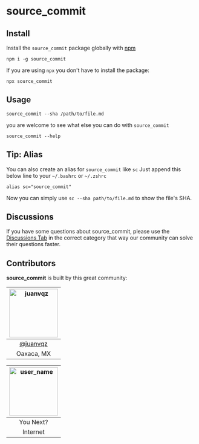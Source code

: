 # source_commit

## Install

Install the `source_commit` package globally with [npm](https://npmjs.com)

```
npm i -g source_commit
```

If you are using `npx` you don't have to install the package:

```
npx source_commit
```

## Usage

```
source_commit --sha /path/to/file.md
```

you are welcome to see what else you can do with `source_commit`
```
source_commit --help
```


## Tip: Alias

You can also create an alias for `source_commit` like `sc`
Just append this below line to your `~/.bashrc` or `~/.zshrc`

```
alias sc="source_commit"
```

Now you can simply use `sc --sha path/to/file.md` to show the file's SHA.

## Discussions

If you have some questions about source_commit,
please use the [Discussions Tab](https://github.com/juanvqz/source_commit/discussions)
in the correct category that way our community can solve their questions faster.

## Contributors

**source_commit** is built by this great community:

| <img src="https://avatars.githubusercontent.com/juanvqz?s=256" alt="juanvqz" width="128" /> |
| :-----------------------------------------------------------------------------------------: |
|                      <a href="https://github.com/juanvqz">@juanvqz</a>                      |
|                                         Oaxaca, MX                                          |

| <img src="https://www.gravatar.com/avatar/00000000000000000000000000000000?d=identicon&s=128&" alt="user_name" width="128" /> |
| :------------------------------------------------------------------------------------------------------------------: |
|                                                      You Next?                                                       |
|                                                       Internet                                                       |

